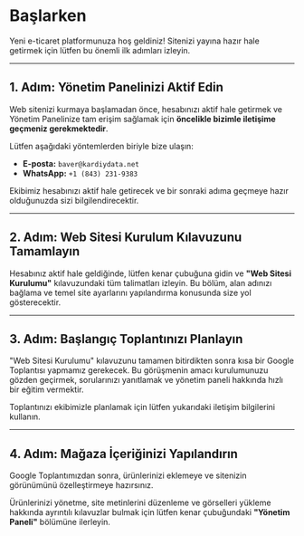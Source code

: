 # Başlarken

Yeni e-ticaret platformunuza hoş geldiniz! Sitenizi yayına hazır hale getirmek için lütfen bu önemli ilk adımları izleyin.

---

## 1. Adım: Yönetim Panelinizi Aktif Edin

Web sitenizi kurmaya başlamadan önce, hesabınızı aktif hale getirmek ve Yönetim Panelinize tam erişim sağlamak için **öncelikle bizimle iletişime geçmeniz gerekmektedir**.

Lütfen aşağıdaki yöntemlerden biriyle bize ulaşın:

* **E-posta:** `baver@kardiydata.net`
* **WhatsApp:** `+1 (843) 231-9383`

Ekibimiz hesabınızı aktif hale getirecek ve bir sonraki adıma geçmeye hazır olduğunuzda sizi bilgilendirecektir.

---

## 2. Adım: Web Sitesi Kurulum Kılavuzunu Tamamlayın

Hesabınız aktif hale geldiğinde, lütfen kenar çubuğuna gidin ve **"Web Sitesi Kurulumu"** kılavuzundaki tüm talimatları izleyin. Bu bölüm, alan adınızı bağlama ve temel site ayarlarını yapılandırma konusunda size yol gösterecektir.

---

## 3. Adım: Başlangıç Toplantınızı Planlayın

"Web Sitesi Kurulumu" kılavuzunu tamamen bitirdikten sonra kısa bir Google Toplantısı yapmamız gerekecek. Bu görüşmenin amacı kurulumunuzu gözden geçirmek, sorularınızı yanıtlamak ve yönetim paneli hakkında hızlı bir eğitim vermektir.

Toplantınızı ekibimizle planlamak için lütfen yukarıdaki iletişim bilgilerini kullanın.

---

## 4. Adım: Mağaza İçeriğinizi Yapılandırın

Google Toplantımızdan sonra, ürünlerinizi eklemeye ve sitenizin görünümünü özelleştirmeye hazırsınız.

Ürünlerinizi yönetme, site metinlerini düzenleme ve görselleri yükleme hakkında ayrıntılı kılavuzlar bulmak için lütfen kenar çubuğundaki **"Yönetim Paneli"** bölümüne ilerleyin.